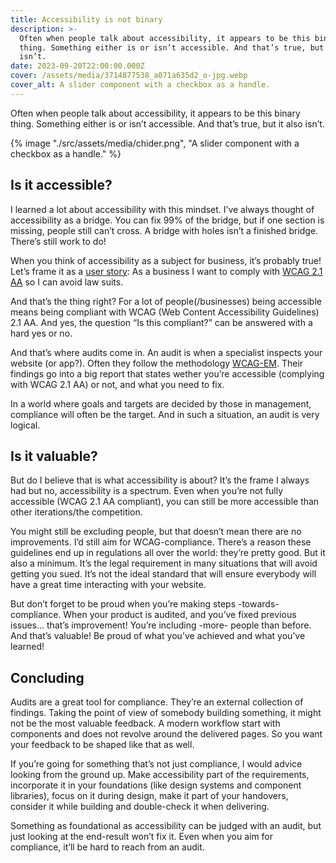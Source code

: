 ```yaml
---
title: Accessibility is not binary
description: >-
  Often when people talk about accessibility, it appears to be this binary
  thing. Something either is or isn’t accessible. And that’s true, but it also
  isn’t.
date: 2023-09-20T22:00:00.000Z
cover: /assets/media/3714877538_a071a635d2_o-jpg.webp
cover_alt: A slider component with a checkbox as a handle.
---
```


Often when people talk about accessibility, it appears to be this binary thing. Something either is or isn’t accessible. And that’s true, but it also isn’t.

{% image "./src/assets/media/chider.png", "A slider component with a checkbox as a handle." %}

## Is it accessible?

I learned a lot about accessibility with this mindset. I’ve always thought of accessibility as a bridge. You can fix 99% of the bridge, but if one section is missing, people still can’t cross. A bridge with holes isn’t a finished bridge. There’s still work to do!

When you think of accessibility as a subject for business, it’s probably true! Let’s frame it as a [user story](https://en.wikipedia.org/wiki/User_story): As a business I want to comply with [WCAG 2.1 AA](https://www.w3.org/TR/WCAG21/) so I can avoid law suits.

And that’s the thing right? For a lot of people(/businesses) being accessible means being compliant with WCAG (Web Content Accessibility Guidelines) 2.1 AA. And yes, the question “Is this compliant?” can be answered with a hard yes or no.

And that’s where audits come in. An audit is when a specialist inspects your website (or app?). Often they follow the methodology [WCAG-EM](https://www.w3.org/TR/WCAG-EM/). Their findings go into a big report that states wether you’re accessible (complying with WCAG 2.1 AA) or not, and what you need to fix.

In a world where goals and targets are decided by those in management, compliance will often be the target. And in such a situation, an audit is very logical.

## Is it valuable?

But do I believe that is what accessibility is about? It’s the frame I always had but no, accessibility is a spectrum. Even when you’re not fully accessible (WCAG 2.1 AA compliant), you can still be more accessible than other iterations/the competition.

You might still be excluding people, but that doesn’t mean there are no improvements. I’d still aim for WCAG-compliance. There’s a reason these guidelines end up in regulations all over the world: they’re pretty good. But it also a minimum. It’s the legal requirement in many situations that will avoid getting you sued. It’s not the ideal standard that will ensure everybody will have a great time interacting with your website.

But don’t forget to be proud when you’re making steps -towards- compliance. When your product is audited, and you’ve fixed previous issues... that’s improvement! You’re including -more- people than before. And that’s valuable! Be proud of what you’ve achieved and what you’ve learned!

## Concluding

Audits are a great tool for compliance. They’re an external collection of findings. Taking the point of view of somebody building something, it might not be the most valuable feedback. A modern workflow start with components and does not revolve around the delivered pages. So you want your feedback to be shaped like that as well.

If you’re going for something that’s not just compliance, I would advice looking from the ground up. Make accessibility part of the requirements, incorporate it in your foundations (like design systems and component libraries), focus on it during design, make it part of your handovers, consider it while building and double-check it when delivering.

Something as foundational as accessibility can be judged with an audit, but just looking at the end-result won’t fix it. Even when you aim for compliance, it’ll be hard to reach from an audit.
